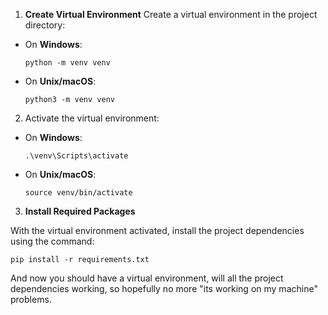 
1) **Create Virtual Environment**
Create a virtual environment in the project directory:

- On **Windows**:

  ```
  python -m venv venv
  ```

- On **Unix/macOS**:

  ```
  python3 -m venv venv
  ```

2) Activate the virtual environment:

- On **Windows**:

  ```
  .\venv\Scripts\activate
  ```

- On **Unix/macOS**:

  ```
  source venv/bin/activate
  ```

3. **Install Required Packages**

With the virtual environment activated, install the project dependencies using the command:

  ```
  pip install -r requirements.txt
  ```




And now you should have a virtual environment, will all the project dependencies working, so hopefully no more "its working on my machine" problems.

